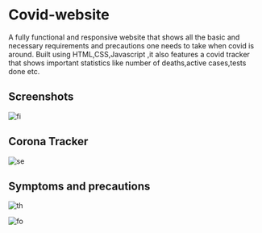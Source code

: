 # Covid-website
A fully functional and responsive website that shows all the basic and necessary
requirements and precautions one needs to take when covid is around.
Built using HTML,CSS,Javascript ,it also features a covid tracker that shows
important statistics like number of deaths,active cases,tests done etc.

## Screenshots

![fi](https://user-images.githubusercontent.com/84559875/139189714-a577d184-08ba-4c3b-920b-ab89f7ae417e.png)

## Corona Tracker
![se](https://user-images.githubusercontent.com/84559875/139189949-230f2a7e-c604-4e39-8222-9a56359f38db.png)

## Symptoms and precautions
![th](https://user-images.githubusercontent.com/84559875/139190203-ec22a470-b372-4c87-a3e5-b41a6643bb9a.png)

![fo](https://user-images.githubusercontent.com/84559875/139190910-65ddc1df-cbfa-431f-a8ea-4484459622d0.png)





